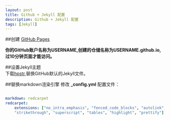 ```yaml
---
layout: post
title: Github + Jekyll 配置
description: Github + Jekyll 配置
tags: [Jekyll]
---
```

##创建 [GitHub Pages](https://pages.github.com/)

**你的GitHub账户名称为USERNAME,创建的仓储名称为USERNAME.github.io,过10分钟页面才能访问。**  

##设置Jekyll主题  
下载[hpstr](https://github.com/mmistakes/hpstr-jekyll-theme),替换GitHub默认的Jekyll文件。

##替换markdown渲染引擎
修改 **_config.yml** 配置文件：  

```yaml

markdown: redcarpet
redcarpet:
    extensions: ["no_intra_emphasis", "fenced_code_blocks", "autolink",
    "strikethrough", "superscript", "tables", "highlight", "prettify"]
    
```